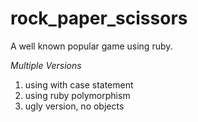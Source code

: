 # rock_paper_scissors

A well known popular game using ruby. 

*Multiple Versions*

1. using with case statement
2. using ruby polymorphism
3. ugly version, no objects
